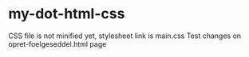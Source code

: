 # my-dot-html-css

CSS file is not minified yet, stylesheet link is main.css Test changes on opret-foelgeseddel.html page
